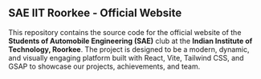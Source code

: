 ## SAE IIT Roorkee - Official Website
This repository contains the source code for the official website of the **Students of Automobile Engineering (SAE)** club at the **Indian Institute of Technology, Roorkee**. The project is designed to be a modern, dynamic, and visually engaging platform built with React, Vite, Tailwind CSS, and GSAP to showcase our projects, achievements, and team.
